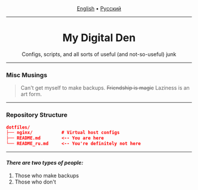 
<p align="center">
  <a href="README.md">English</a> • 
  <a href="README_ru.md">Русский</a>
</p>

---
<h1 align="center">My Digital Den</h1>
<p align="center">Configs, scripts, and all sorts of useful (and not-so-useful) junk</p>

---

###  Misc Musings
> Can't get myself to make backups.
> ~~Friendship is magic~~
> Laziness is an art form.

---

###  Repository Structure
```json
dotfiles/
├── nginx/           # Virtual host configs
├── README.md        <-- You are here
└── README_ru.md     <-- You're definitely not here
```

---

#### *There are two types of people:*
1) Those who make backups
2) Those who don't
